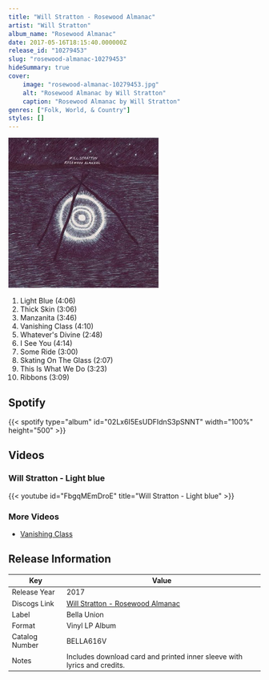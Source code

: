 ```yaml
---
title: "Will Stratton - Rosewood Almanac"
artist: "Will Stratton"
album_name: "Rosewood Almanac"
date: 2017-05-16T18:15:40.000000Z
release_id: "10279453"
slug: "rosewood-almanac-10279453"
hideSummary: true
cover:
    image: "rosewood-almanac-10279453.jpg"
    alt: "Rosewood Almanac by Will Stratton"
    caption: "Rosewood Almanac by Will Stratton"
genres: ["Folk, World, & Country"]
styles: []
---
```


![Rosewood Almanac by Will Stratton](rosewood-almanac-10279453.jpg)

<!-- section break -->

1. Light Blue (4:06)
2. Thick Skin (3:06)
3. Manzanita (3:46)
4. Vanishing Class (4:10)
5. Whatever's Divine (2:48)
6. I See You (4:14)
7. Some Ride (3:00)
8. Skating On The Glass (2:07)
9. This Is What We Do (3:23)
10. Ribbons (3:09)

<!-- section break -->


## Spotify
{{< spotify type="album" id="02Lx6I5EsUDFIdnS3pSNNT" width="100%" height="500" >}}



## Videos
### Will Stratton - Light blue
{{< youtube id="FbgqMEmDroE" title="Will Stratton - Light blue" >}}<br>

### More Videos

- [Vanishing Class](https://www.youtube.com/watch?v=LWUGoiw7yyY)


## Release Information
|  Key           | Value                                                |
| ---------------| ---------------------------------------------------- |
| Release Year   | 2017                                   |
| Discogs Link   | [Will Stratton - Rosewood Almanac](https://www.discogs.com/release/10279453-Will-Stratton-Rosewood-Almanac) |
| Label          | Bella Union |
| Format         | Vinyl LP Album |
| Catalog Number | BELLA616V |
| Notes | Includes download card and printed inner sleeve with lyrics and credits. |
